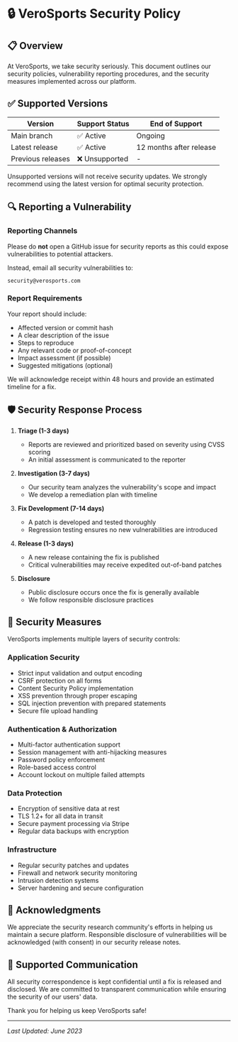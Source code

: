 # 🔒 VeroSports Security Policy

## 📋 Overview

At VeroSports, we take security seriously. This document outlines our security policies, vulnerability reporting procedures, and the security measures implemented across our platform.

## ✅ Supported Versions

| Version | Support Status | End of Support |
|---------|---------------|----------------|
| Main branch | ✅ Active | Ongoing |
| Latest release | ✅ Active | 12 months after release |
| Previous releases | ❌ Unsupported | - |

Unsupported versions will not receive security updates. We strongly recommend using the latest version for optimal security protection.

## 🔍 Reporting a Vulnerability

### Reporting Channels

Please do **not** open a GitHub issue for security reports as this could expose vulnerabilities to potential attackers.

Instead, email all security vulnerabilities to:

```
security@verosports.com
```

### Report Requirements

Your report should include:
- Affected version or commit hash
- A clear description of the issue
- Steps to reproduce
- Any relevant code or proof-of-concept
- Impact assessment (if possible)
- Suggested mitigations (optional)

We will acknowledge receipt within 48 hours and provide an estimated timeline for a fix.

## 🛡️ Security Response Process

1. **Triage (1-3 days)**
   - Reports are reviewed and prioritized based on severity using CVSS scoring
   - An initial assessment is communicated to the reporter

2. **Investigation (3-7 days)**
   - Our security team analyzes the vulnerability's scope and impact
   - We develop a remediation plan with timeline

3. **Fix Development (7-14 days)**
   - A patch is developed and tested thoroughly
   - Regression testing ensures no new vulnerabilities are introduced

4. **Release (1-3 days)**
   - A new release containing the fix is published
   - Critical vulnerabilities may receive expedited out-of-band patches

5. **Disclosure**
   - Public disclosure occurs once the fix is generally available
   - We follow responsible disclosure practices

## 🔐 Security Measures

VeroSports implements multiple layers of security controls:

### Application Security
- Strict input validation and output encoding
- CSRF protection on all forms
- Content Security Policy implementation
- XSS prevention through proper escaping
- SQL injection prevention with prepared statements
- Secure file upload handling

### Authentication & Authorization
- Multi-factor authentication support
- Session management with anti-hijacking measures
- Password policy enforcement
- Role-based access control
- Account lockout on multiple failed attempts

### Data Protection
- Encryption of sensitive data at rest
- TLS 1.2+ for all data in transit
- Secure payment processing via Stripe
- Regular data backups with encryption

### Infrastructure
- Regular security patches and updates
- Firewall and network security monitoring
- Intrusion detection systems
- Server hardening and secure configuration

## 🤝 Acknowledgments

We appreciate the security research community's efforts in helping us maintain a secure platform. Responsible disclosure of vulnerabilities will be acknowledged (with consent) in our security release notes.

## 📝 Supported Communication

All security correspondence is kept confidential until a fix is released and disclosed. We are committed to transparent communication while ensuring the security of our users' data.

Thank you for helping us keep VeroSports safe!

---

*Last Updated: June 2023* 